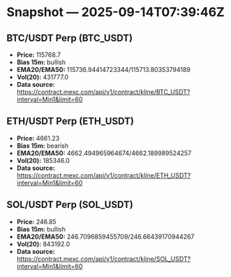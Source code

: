 # Snapshot — 2025-09-14T07:39:46Z

## BTC/USDT Perp (BTC_USDT)
- **Price:** 115768.7
- **Bias 15m:** bullish
- **EMA20/EMA50:** 115736.94414723344/115713.80353794189
- **Vol(20):** 431777.0
- **Data source:** https://contract.mexc.com/api/v1/contract/kline/BTC_USDT?interval=Min1&limit=60

## ETH/USDT Perp (ETH_USDT)
- **Price:** 4661.23
- **Bias 15m:** bearish
- **EMA20/EMA50:** 4662.494965964674/4662.189989524257
- **Vol(20):** 185346.0
- **Data source:** https://contract.mexc.com/api/v1/contract/kline/ETH_USDT?interval=Min1&limit=60

## SOL/USDT Perp (SOL_USDT)
- **Price:** 246.85
- **Bias 15m:** bullish
- **EMA20/EMA50:** 246.7096859455709/246.66439170944267
- **Vol(20):** 843192.0
- **Data source:** https://contract.mexc.com/api/v1/contract/kline/SOL_USDT?interval=Min1&limit=60
